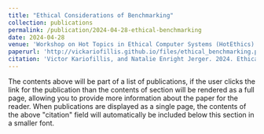 ```yaml
---
title: "Ethical Considerations of Benchmarking"
collection: publications
permalink: /publication/2024-04-28-ethical-benchmarking
date: 2024-04-28
venue: 'Workshop on Hot Topics in Ethical Computer Systems (HotEthics)'
paperurl: 'http://vickariofillis.github.io/files/ethical_benchmarking.pdf'
citation: 'Victor Kariofillis, and Natalie Enright Jerger. 2024. Ethical Considerations of Benchmarking. In the 1st Workshop on Hot Topics in Ethical Computer Systems (HotEthics 2024).'
---
```


The contents above will be part of a list of publications, if the user clicks the link for the publication than the contents of section will be rendered as a full page, allowing you to provide more information about the paper for the reader. When publications are displayed as a single page, the contents of the above "citation" field will automatically be included below this section in a smaller font.
